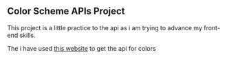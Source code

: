 ## Color Scheme APIs Project
This project is a little practice to the api as i am trying to advance my front-end skills.

The i have used [this website]("https://www.thecolorapi.com/docs#schemes") to get the api for colors